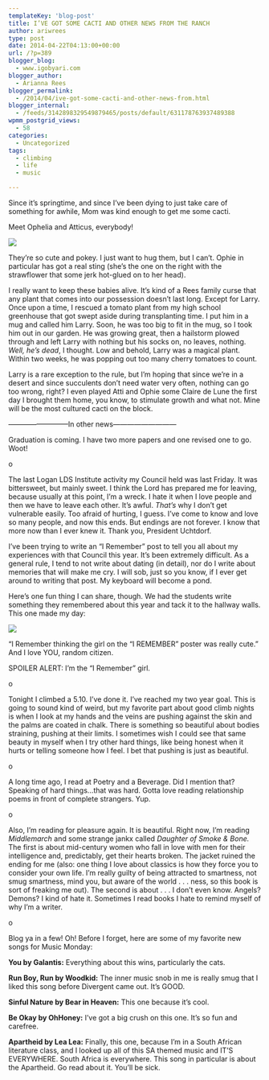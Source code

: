 ```yaml
---
templateKey: 'blog-post'
title: I’VE GOT SOME CACTI AND OTHER NEWS FROM THE RANCH
author: ariwrees
type: post
date: 2014-04-22T04:13:00+00:00
url: /?p=389
blogger_blog:
  - www.igobyari.com
blogger_author:
  - Arianna Rees
blogger_permalink:
  - /2014/04/ive-got-some-cacti-and-other-news-from.html
blogger_internal:
  - /feeds/3142898329549879465/posts/default/631178763937489388
wpmm_postgrid_views:
  - 58
categories:
  - Uncategorized
tags:
  - climbing
  - life
  - music

---
```

Since it’s springtime, and since I’ve been dying to just take care of something for awhile, Mom was kind enough to get me some cacti. 

Meet Ophelia and Atticus, everybody! 

[![](http://www.igobyari.com/wp-content/uploads/2014/04/Cacti.jpg)](http://www.igobyari.com/wp-content/uploads/2014/04/Cacti.jpg)

They’re so cute and pokey. I just want to hug them, but I can’t. Ophie in particular has got a real sting (she’s the one on the right with the strawflower that some jerk hot-glued on to her head).

I really want to keep these babies alive. It’s kind of a Rees family curse that any plant that comes into our possession doesn’t last long. Except for Larry. Once upon a time, I rescued a tomato plant from my high school greenhouse that got swept aside during transplanting time. I put him in a mug and called him Larry. Soon, he was too big to fit in the mug, so I took him out in our garden. He was growing great, then a hailstorm plowed through and left Larry with nothing but his socks on, no leaves, nothing. _Well, he’s dead_, I thought. Low and behold, Larry was a magical plant. Within two weeks, he was popping out too many cherry tomatoes to count. 

Larry is a rare exception to the rule, but I’m hoping that since we’re in a desert and since succulents don’t need water very often, nothing can go too wrong, right? I even played Atti and Ophie some Claire de Lune the first day I brought them home, you know, to stimulate growth and what not. Mine will be the most cultured cacti on the block.

————————–In other news—————————

Graduation is coming. I have two more papers and one revised one to go. Woot! 

o

The last Logan LDS Institute activity my Council held was last Friday. It was bittersweet, but mainly sweet. I think the Lord has prepared me for leaving, because usually at this point, I’m a wreck. I hate it when I love people and then we have to leave each other. It’s awful. _That’s_ why I don’t get vulnerable easily. Too afraid of hurting, I guess. I’ve come to know and love so many people, and now this ends. But endings are not forever. I know that more now than I ever knew it. Thank you, President Uchtdorf. 

I’ve been trying to write an “I Remember” post to tell you all about my experiences with that Council this year. It’s been extremely difficult. As a general rule, I tend to not write about dating (in detail), nor do I write about memories that will make me cry. I will sob, just so you know, if I ever get around to writing that post. My keyboard will become a pond. 

Here’s one fun thing I can share, though. We had the students write something they remembered about this year and tack it to the hallway walls. This one made my day: 

[![](http://www.igobyari.com/wp-content/uploads/2014/04/iremember.jpg)](http://www.igobyari.com/wp-content/uploads/2014/04/iremember.jpg)

“I Remember thinking the girl on the “I REMEMBER” poster was really cute.” And I love YOU, random citizen.

SPOILER ALERT: I’m the “I Remember” girl.  

o

Tonight I climbed a 5.10. I’ve done it. I’ve reached my two year goal. This is going to sound kind of weird, but my favorite part about good climb nights is when I look at my hands and the veins are pushing against the skin and the palms are coated in chalk. There is something so beautiful about bodies straining, pushing at their limits. I sometimes wish I could see that same beauty in myself when I try other hard things, like being honest when it hurts or telling someone how I feel. I bet that pushing is just as beautiful. 

o 

A long time ago, I read at Poetry and a Beverage. Did I mention that? Speaking of hard things…that was hard. Gotta love reading relationship poems in front of complete strangers. Yup. 

o 

Also, I’m reading for pleasure again. It is beautiful. Right now, I’m reading _Middlemarch_ and some strange jankx called _Daughter of Smoke & Bone._ The first is about mid-century women who fall in love with men for their intelligence and, predictably, get their hearts broken. The jacket ruined the ending for me (also: one thing I love about classics is how they force you to consider your own life. I’m really guilty of being attracted to smartness, not smug smartness, mind you, but aware of the world . . . ness, so this book is sort of freaking me out). The second is about . . . I don’t even know. Angels? Demons? I kind of hate it. Sometimes I read books I hate to remind myself of why I’m a writer. 

o 

Blog ya in a few! Oh! Before I forget, here are some of my favorite new songs for Music Monday:

**You by Galantis:** Everything about this wins, particularly the cats. 

**Run Boy, Run by Woodkid:** The inner music snob in me is really smug that I liked this song before Divergent came out. It’s GOOD.

**Sinful Nature by Bear in Heaven:** This one because it’s cool.

**Be Okay by OhHoney:** I’ve got a big crush on this one. It’s so fun and carefree. 

**Apartheid by Lea Lea:** Finally, this one, because I’m in a South African literature class, and I looked up all of this SA themed music and IT’S EVERYWHERE. South Africa is everywhere. This song in particular is about the Apartheid. Go read about it. You’ll be sick.